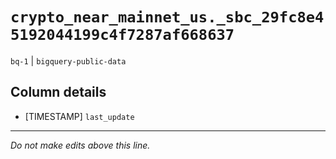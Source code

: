 # `crypto_near_mainnet_us._sbc_29fc8e45192044199c4f7287af668637`
`bq-1` | `bigquery-public-data`

## Column details
* [TIMESTAMP] `last_update`

-------------------------------------------------------------------------------
*Do not make edits above this line.*
